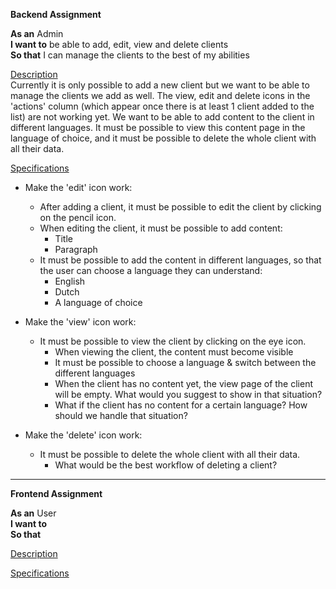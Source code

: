 **Backend Assignment**

**As an** Admin  
**I want to** be able to add, edit, view and delete clients  
**So that** I can manage the clients to the best of my abilities  


<ins>Description</ins>  
Currently it is only possible to add a new client but we want to be able to manage the clients we add as well. The view, edit and delete icons in the 'actions' column (which appear once there is at least 1 client added to the list) are not working yet.
We want to be able to add content to the client in different languages. It must be possible to view this content page in the language of choice, and it must be possible to delete the whole client with all their data.  
  
<ins>Specifications</ins>  
- Make the 'edit' icon work:
  - After adding a client, it must be possible to edit the client by clicking on the pencil icon.
  - When editing the client, it must be possible to add content:
    - Title
    - Paragraph
  - It must be possible to add the content in different languages, so that the user can choose a language they can understand:
    - English
    - Dutch
    - A language of choice  

- Make the 'view' icon work:
  - It must be possible to view the client by clicking on the eye icon.  
    - When viewing the client, the content must become visible
    - It must be possible to choose a language & switch between the different languages
    - When the client has no content yet, the view page of the client will be empty. What would you suggest to show in that situation?  
    - What if the client has no content for a certain language? How should we handle that situation?


- Make the 'delete' icon work:
  - It must be possible to delete the whole client with all their data. 
    - What would be the best workflow of deleting a client?  
  

________



**Frontend Assignment**

**As an** User  
**I want to**  
**So that**  

<ins>Description</ins>

<ins>Specifications</ins>


